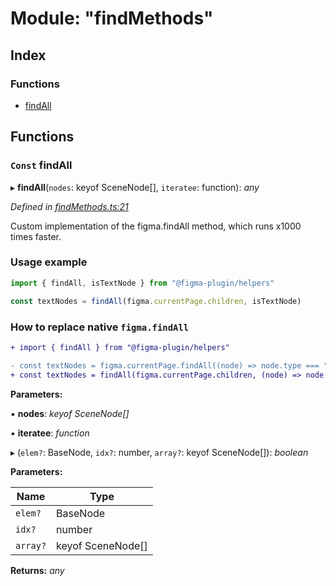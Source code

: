 
# Module: "findMethods"

## Index

### Functions

* [findAll](_findmethods_.md#const-findall)

## Functions

### `Const` findAll

▸ **findAll**(`nodes`: keyof SceneNode[], `iteratee`: function): *any*

*Defined in [findMethods.ts:21](https://github.com/figma-plugin-helper-functions/figma-plugin-helpers/blob/1a3901b/src/helpers/findMethods.ts#L21)*

Custom implementation of the figma.findAll method, which runs x1000 times faster.

### Usage example
```ts
import { findAll, isTextNode } from "@figma-plugin/helpers"

const textNodes = findAll(figma.currentPage.children, isTextNode)
```

### How to replace native `figma.findAll`
```diff
+ import { findAll } from "@figma-plugin/helpers"

- const textNodes = figma.currentPage.findAll((node) => node.type === "TEXT");
+ const textNodes = findAll(figma.currentPage.children, (node) => node.type === "TEXT")
```

**Parameters:**

▪ **nodes**: *keyof SceneNode[]*

▪ **iteratee**: *function*

▸ (`elem?`: BaseNode, `idx?`: number, `array?`: keyof SceneNode[]): *boolean*

**Parameters:**

Name | Type |
------ | ------ |
`elem?` | BaseNode |
`idx?` | number |
`array?` | keyof SceneNode[] |

**Returns:** *any*
